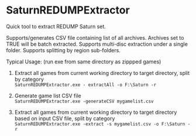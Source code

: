 # SaturnREDUMPExtractor
Quick tool to extract REDUMP Saturn set.

Supports/generates CSV file containing list of all archives. Archives set to TRUE will be batch extracted.
Supports multi-disc extraction under a single folder.
Supports splitting by region sub-folders.


Typical Usage:
(run exe from same directory as zippped games)

1. Extract all games from current working directory to target directory, split by category<br />
```SaturnREDUMPExtractor.exe - extractAll -o F:\Saturn -r```

2. Generate game list CSV file<br />
```SaturnREDUMPExtractor.exe -generateCSV mygamelist.csv```

3. Extract all games from current working directory to target directory based on input CSV file, split by category<br />
```SaturnREDUMPExtractor.exe -extract -s mygamelist.csv -o F:\Saturn -r```
